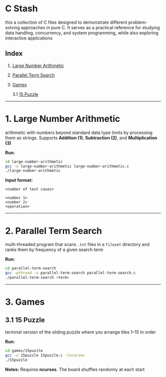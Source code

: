 # C Stash

this a collection of C files designed to demonstrate different problem-solving approaches in pure C. It serves as a practical reference for studying data handling, concurrency, and system programming, while also exploring interactive applications

## Index

1. [Large Number Arithmetic](#1-large-number-operations)
2. [Parallel Term Search](#2-parallel-term-search)
3. [Games](#3-games)
   
   3.1 [15 Puzzle](#31-15-puzzle)

---

# 1. Large Number Arithmetic

arithmetic with numbers beyond standard data type limits by processing them as strings. Supports **Addition (1)**, **Subtraction (2)**, and **Multiplication (3)**

**Run:**

```bash
cd large-number-arithmetic
gcc -o large-number-arithmetic large-number-arithmetic.c
./large-number-arithmetic
```

**Input format:**

```
<number of test cases>

<number 1>
<number 2>
<operation>
```

---

# 2. Parallel Term Search

multi-threaded program that scans `.txt` files in a `fileset` directory and ranks them by frequency of a given search term

**Run:**

```bash
cd parallel-term-search
gcc -pthread -o parallel-term-search parallel-term-search.c
./parallel-term-search <term>
```

---

# 3. Games

## 3.1 15 Puzzle

terminal version of the sliding puzzle where you arrange tiles 1–15 in order

**Run:**

```bash
cd games/15puzzle
gcc -o 15puzzle 15puzzle.c -lncurses
./15puzzle
```

**Notes:** Requires **ncurses**. The board shuffles randomly at each start